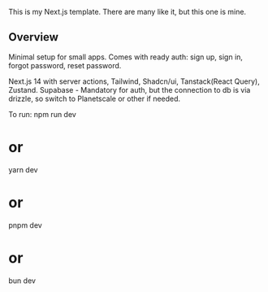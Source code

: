 This is my Next.js template. There are many like it, but this one is mine.

## Overview
Minimal setup for small apps. Comes with ready auth: sign up, sign in, forgot password, reset password.

Next.js 14 with server actions, Tailwind, Shadcn/ui, Tanstack(React Query), Zustand. 
Supabase - Mandatory for auth, but the connection to db is via drizzle, so switch to Planetscale or other if needed.


To run:
npm run dev
# or
yarn dev
# or
pnpm dev
# or
bun dev
